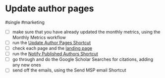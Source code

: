 # Update author pages

#single #marketing

- [ ] make sure that you have already updated the monthly metrics, using the Monthly Metrics workflow
- [ ] run the [Update Author Pages Shortcut](shortcuts://run-shortcut?name=update-author-pages)
- [ ] check each page and the [landing page](https://msp-docs.org/author-pages/Author+Pages)
- [ ] run the [Notify Published Authors Shortcut](shortcuts://run-shortcut?name=notify-published-authors)
- [ ] go through and do the Google Scholar Searches for citations, adding any new ones
- [ ] send off the emails, using the Send MSP email Shortcut